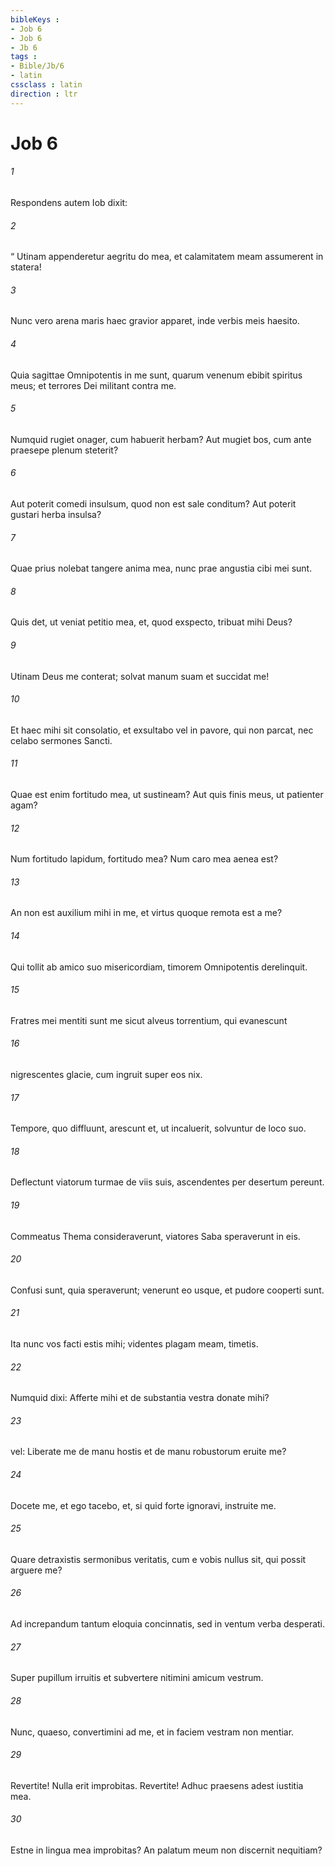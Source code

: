 ```yaml
---
bibleKeys : 
- Job 6
- Job 6
- Jb 6
tags : 
- Bible/Jb/6
- latin
cssclass : latin
direction : ltr
---
```


# Job 6

###### 1
Respondens autem Iob dixit:
###### 2
“ Utinam appenderetur aegritu do mea, et calamitatem meam assumerent in statera!
###### 3
Nunc vero arena maris haec gravior apparet, inde verbis meis haesito.
###### 4
Quia sagittae Omnipotentis in me sunt, quarum venenum ebibit spiritus meus; et terrores Dei militant contra me. 
###### 5
Numquid rugiet onager, cum habuerit herbam? Aut mugiet bos, cum ante praesepe plenum steterit?
###### 6
Aut poterit comedi insulsum, quod non est sale conditum? Aut poterit gustari herba insulsa?
###### 7
Quae prius nolebat tangere anima mea, nunc prae angustia cibi mei sunt.
###### 8
Quis det, ut veniat petitio mea, et, quod exspecto, tribuat mihi Deus?
###### 9
Utinam Deus me conterat; solvat manum suam et succidat me! 
###### 10
Et haec mihi sit consolatio, et exsultabo vel in pavore, qui non parcat, nec celabo sermones Sancti.
###### 11
Quae est enim fortitudo mea, ut sustineam? Aut quis finis meus, ut patienter agam?
###### 12
Num fortitudo lapidum, fortitudo mea? Num caro mea aenea est?
###### 13
An non est auxilium mihi in me, et virtus quoque remota est a me?
###### 14
Qui tollit ab amico suo misericordiam, timorem Omnipotentis derelinquit. 
###### 15
Fratres mei mentiti sunt me sicut alveus torrentium, qui evanescunt
###### 16
nigrescentes glacie, cum ingruit super eos nix.
###### 17
Tempore, quo diffluunt, arescunt et, ut incaluerit, solvuntur de loco suo.
###### 18
Deflectunt viatorum turmae de viis suis, ascendentes per desertum pereunt. 
###### 19
Commeatus Thema consideraverunt, viatores Saba speraverunt in eis.
###### 20
Confusi sunt, quia speraverunt; venerunt eo usque, et pudore cooperti sunt.
###### 21
Ita nunc vos facti estis mihi; videntes plagam meam, timetis.
###### 22
Numquid dixi: Afferte mihi et de substantia vestra donate mihi? 
###### 23
vel: Liberate me de manu hostis et de manu robustorum eruite me? 
###### 24
Docete me, et ego tacebo, et, si quid forte ignoravi, instruite me.
###### 25
Quare detraxistis sermonibus veritatis, cum e vobis nullus sit, qui possit arguere me?
###### 26
Ad increpandum tantum eloquia concinnatis, sed in ventum verba desperati.
###### 27
Super pupillum irruitis et subvertere nitimini amicum vestrum.
###### 28
Nunc, quaeso, convertimini ad me, et in faciem vestram non mentiar.
###### 29
Revertite! Nulla erit improbitas. Revertite! Adhuc praesens adest iustitia mea.
###### 30
Estne in lingua mea improbitas? An palatum meum non discernit nequitiam?
